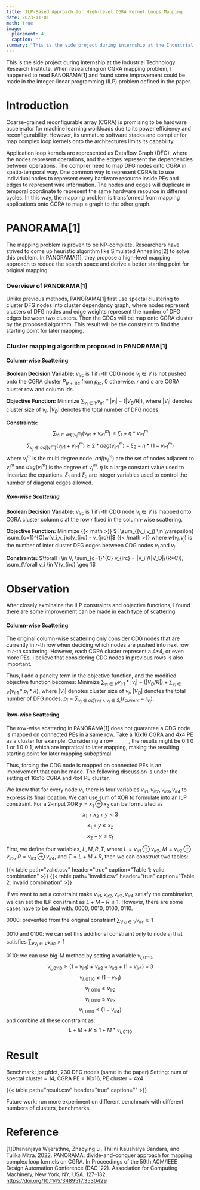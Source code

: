 ```yaml
---
title: ILP-Based Approach for High-level CGRA Kernel Loops Mapping  
date: 2023-11-01
math: true
image:
  placement: 4
  caption: ''
summary: "This is the side project during internship at the Industrial Technology Research Institute."
---
```

This is the side project during internship at the Industrial Technology Research Institute. When researching on CGRA mapping problem, I happened to read PANORAMA[1] and found some improvement could be made in the integer-linear programming (ILP) problem defined in the paper.  

# Introduction
Coarse-grained reconfigurable array (CGRA) is promising to be hardware accelerator for machine learning workloads due to its power efficiency and reconfigurability. However, its unmature software stacks and compiler for map complex loop kernels onto the architectures limits its capability. 

Application loop kernels are represented as Dataflow Graph (DFG), where the nodes represent operations, and the edges represent the dependencies between operations. The compiler need to map DFG nodes onto CGRA in spatio-temporal way. One common way to represent CGRA is to use individual nodes to represent every hardware resource inside PEs and edges to represent wire information. The nodes and edges will duplicate in temporal coordinate to represent the same hardware resource in different cycles. In this way, the mapping problem is transformed from mapping applications onto CGRA to map a graph to the other graph. 

# PANORAMA[1]
The mapping problem is proven to be NP-complete. Researchers have strived to come up heuristic algorithm like Simulated Annealing[2] to solve this problem. In PANORAMA[1], they propose a high-level mapping approach to reduce the search space and derive a better starting point for original mapping.
### Overview of PANORAMA[1]
Unlike previous methods, PANORAMA[1] first use spectal clustering to cluster DFG nodes into cluster dependancy graph, where nodes represent clusters of DFG nodes and edge weights represent the number of DFG edges between two clusters. Then the CDGs will be map onto CGRA cluster by the proposed algorithm. This result will be the constraint to find the starting point for later mapping. 

### Cluster mapping algorithm proposed in PANORAMA[1]

#### Column-wise Scattering 
**Boolean Decision Variable:** $v_{irc}$ is 1 if $i$-th CDG node $v_i \in V$ is not pushed onto the CGRA cluster $P_{(r+1)c}$ from $p_{rc}$, 0 otherwise. $r$ and $c$ are CGRA cluster row and column ids. 

**Objective Function:** Minimize $\sum_{v_i \in V}v_{ir1}*|v_i|-(|V_D / R|)$, where $|V_i|$ denotes cluster size of $v_i$, $|V_D|$ denotes the total number of DFG nodes.

**Constraints:** 
$$ \sum_{v_j \in adj(v_i^m)} (v_{jr1}+v_{ir1}^m) \leq \xi_1 + \eta * v_{ir1}^m$$
$$ \sum_{v_j \in adj(v_i^m)} (v_{jr1}+v_{ir1}^m) \geq 2 * deg(v_{ir1}^m) - \xi_2 - \eta * (1 - v_{ir1}^m)$$
where $v_i^m$ is the multi degree node. $adj(v_i^m)$ are the set of nodes adjacent to $v_i^m$ and $deg(v_i^m)$ is the degree of $v_i^m$. $\eta$ is a large constant value used to linearize the equations. $\xi_1$ and $\xi_2$ are integer variables used to control the number of diagonal edges allowed. 

##### Row-wise Scattering 

**Boolean Decision Variable:** $v_{irc}$ is 1 if $i$-th CDG node $v_i \in V$ is mapped onto CGRA cluster column $c$ at the row $r$ fixed in the column-wise scattering.

**Objective Function:** Minimize 
{{< math >}}
$ |\sum_{(v_i,v_j) \in \varepsilon} \sum_{c=1}^{C}w(v_i,v_j)*c*(v_{irc} - v_{jrc})|$
{{< /math >}}
where $w(v_i, v_j)$ is the number of inter cluster DFG edges between CDG nodes $v_i$ and $v_j$. 

**Constraints:** $\forall i \in V, \sum_{c=1}^{C} v_{irc} = |V_i|/(|V_D|/(R*C)), \sum_{\forall v_i \in V}v_{irc} \geq 1$
# Observation
After closely exminaine the ILP constraints and objective functions, I found there are some improvement can be made in each type of scattering
#### Column-wise Scattering
The original column-wise scattering only consider CDG nodes that are currently in $r$-th row when deciding which nodes are pushed into next row in $r$-th scattering. However, each CGRA cluster represent a 4*4, or even more PEs. I believe that considering CDG nodes in previous rows is also important.

Thus, I add a panelty term in the objective function, and the modified objective function becomes: Minimize $\sum_{v_i \in V}v_{ir1}*|v_i|-(|V_D / R|) + \sum_{v_i \in V} (v_{ir1} * p_i * \lambda)$, where $|V_i|$ denotes cluster size of $v_i$, $|V_D|$ denotes the total number of DFG nodes, $p_i = \sum_{v_j \in adj(v_i) \land v_j \in S_r}(r_{current} - r_{v_j})$.


#### Row-wise Scattering 
The row-wise scattering in PANORAMA[1] does not guarantee a CDG node is mapped on connected PEs in a same row. Take a 16x16 CGRA and 4x4 PE as a cluster for example. Considering a row _ _ _ _, the results might be 0 1 0 1 or 1 0 0 1, which are impratical to later mapping, making the resulting starting point for later mapping suboptimal. 

Thus, forcing the CDG node is mapped on connected PEs is an improvement that can be made. The following discussion is under the setting of 16x16 CGRA and 4x4 PE cluster. 

We know that for every node $v_i$, there is four variables $v_{ir1}, v_{ir2}, v_{ir3}, v_{ir4}$ to express its final location. We can use sum of XOR to formulate into an ILP constraint. For a 2-input XOR $y= x_1 \oplus x_2$ can be formulated as 
$$ x_1+x_2+y < 3$$
$$ x_1 + y \leqslant x_2$$
$$ x_2 + y \leqslant x_1$$

First, we define four variables, $L, M, R, T$, where $L=v_{ir1} \oplus v_{ir2}$, $M=v_{ir2} \oplus v_{ir3}$, $R=v_{ir3} \oplus v_{ir4}$, and $T = L + M + R$, then we can construct two tables:   

{{< table path="valid.csv" header="true" caption="Table 1: valid combination" >}}
{{< table path="invalid.csv" header="true" caption="Table 2: invalid combination" >}}

If we want to set a constraint make ${v_{ir1}, v_{ir2}, v_{ir3}, v_{ir4}}$ satisfy the combination, we can set the ILP constraint as $L+M+R \leqslant 1$. However, there are some cases have to be deal with: 0000, 0010, 0100, 0110.

0000: prevented from the original constraint $\sum_{\forall v_i \in V}v_{irc} \geq 1$

0010 and 0100: we can set this additional constraint only to node $v_i$ that satisfies $\sum_{\forall v_i \in V}v_{irc} > 1$

0110: we can use big-M method by setting a variable $v_{i,0110}$,
$$v_{i,0110} \geqslant (1-v_{ir1}) + v_{ir2} + v_{ir3} + (1-v_{ir4}) - 3 $$
$$v_{i,0110} \leqslant (1-v_{ir1})$$
$$v_{i,0110} \leqslant v_{ir2}$$
$$v_{i,0110} \leqslant v_{ir3}$$
$$v_{i,0110} \leqslant (1-v_{ir4})$$
and combine all these constraint as:
$$L+M+R \leqslant 1 + M* v_{i,0110}$$ 
# Result
Benchmark: jpegfdct, 230 DFG nodes (same in the paper)
Setting: num of spectal cluster = 14, CGRA PE = 16x16, PE cluster = 4x4

{{< table path="result.csv" header="true" caption="" >}}

Future work: 
run more experiment on different benchmark with different numbers of clusters, benchmarks
# Reference 
[1]Dhananjaya Wijerathne, Zhaoying Li, Thilini Kaushalya Bandara, and Tulika Mitra. 2022. PANORAMA: divide-and-conquer approach for mapping complex loop kernels on CGRA. In Proceedings of the 59th ACM/IEEE Design Automation Conference (DAC '22). Association for Computing Machinery, New York, NY, USA, 127–132. https://doi.org/10.1145/3489517.3530429
